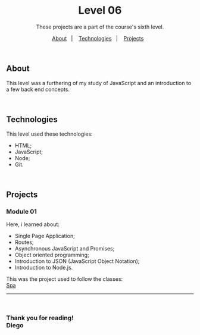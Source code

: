 <h1 align = center> Level 06</h1>

<p align = center> These projects are a part of the course's sixth level. </p>

<p align = center>
	<a href="#about">About</a>&nbsp;&nbsp;&nbsp;|&nbsp;&nbsp;&nbsp;
	<a href="#technologies">Technologies</a>&nbsp;&nbsp;&nbsp;|&nbsp;&nbsp;&nbsp;
  <a href="#project">Projects</a>&nbsp;&nbsp;&nbsp;
</p>
<br>

## About
This level was a furthering of my study of JavaScript and an introduction to a few back end concepts.

<br/>

## Technologies
This level used these technologies:
- HTML;
- JavaScript;
- Node;
- Git.

<br>

## Projects

### Module 01 
Here, i learned about:
- Single Page Application;
- Routes;
- Asynchronous JavaScript and Promises;
- Object oriented programming;
- Introduction to JSON (JavaScript Object Notation);
- Introduction to Node.js.

This was the project used to follow the classes:<br>
[Spa](./spa/)


---
<br>

### Thank you for reading!<br>Diego